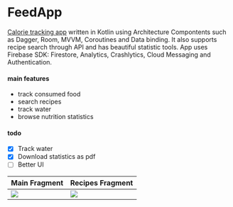 # FeedApp

[Calorie tracking app][gp] written in Kotlin using Architecture Compontents such as Dagger, Room, MVVM, Coroutines and Data binding. It also supports recipe search through API and has beautiful statistic tools. App uses Firebase SDK: Firestore, Analytics, Crashlytics, Cloud Messaging and Authentication.

#### main features
* track consumed food
* search recipes
* track water
* browse nutrition statistics

#### todo
- [x] Track water
- [x] Download statistics as pdf
- [ ] Better UI

Main Fragment | Recipes Fragment
-------------------------|-------------------------
![](https://i.imgur.com/s5uJvwr.jpg)   |  ![](https://i.imgur.com/keSgN8D.jpg)

   [gp]: <https://play.google.com/store/apps/details?id=com.feedapp.app>
